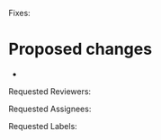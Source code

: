 <!-- Co-authored-by: name <name@example.com> --> <!-- If the pull request was co-authored, uncomment the co-author line and fill out the required parameters (make a co-author line for each co-author excluding yourself -->
Fixes: <!-- Set to 'N/A' if the pull request doesn't fix any issues -->

# Proposed changes <!-- What changes were made? -->

* <!-- Format your answer as a bullet point list -->

Requested Reviewers: <!-- '@' + reviewers_username (separated by commas for multiple reviewers) (Set to 'N/A' if you don't want to request any reviewers) -->

Requested Assignees: <!-- '@' + assignees_username (separated by commas for multiple assignees) (Set to 'N/A' if you don't want to request any assignees) -->

Requested Labels: <!-- name_of_label (separated by commas for multiple labels) (Set to 'N/A' if you don't want to request any labels) -->
